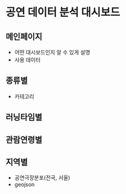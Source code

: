 # 공연 데이터 분석 대시보드

## 메인페이지
- 어떤 대시보드인지 알 수 있게 설명
- 사용 데이터

## 종류별
- 카테고리

## 러닝타임별

## 관람연령별

## 지역별 
- 공연극장분포(전국, 서울)
- geojson
